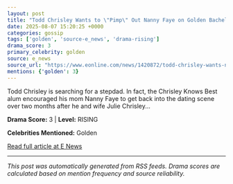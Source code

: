 ```yaml
---
layout: post
title: "Todd Chrisley Wants to \"Pimp\" Out Nanny Faye on Golden Bachelorette"
date: 2025-08-07 15:20:25 +0000
categories: gossip
tags: ['golden', 'source-e_news', 'drama-rising']
drama_score: 3
primary_celebrity: golden
source: e_news
source_url: "https://www.eonline.com/news/1420872/todd-chrisley-wants-nanny-faye-on-golden-bachelorette?cmpid=rss-syndicate-genericrss-us-top_stories"
mentions: {'golden': 3}
---
```


Todd Chrisley is searching for a stepdad. In fact, the Chrisley Knows Best alum encouraged his mom Nanny Faye to get back into the dating scene over two months after he and wife Julie Chrisley...

**Drama Score:** 3 | **Level:** RISING

**Celebrities Mentioned:** Golden

[Read full article at E News](https://www.eonline.com/news/1420872/todd-chrisley-wants-nanny-faye-on-golden-bachelorette?cmpid=rss-syndicate-genericrss-us-top_stories)

---
*This post was automatically generated from RSS feeds. Drama scores are calculated based on mention frequency and source reliability.*
